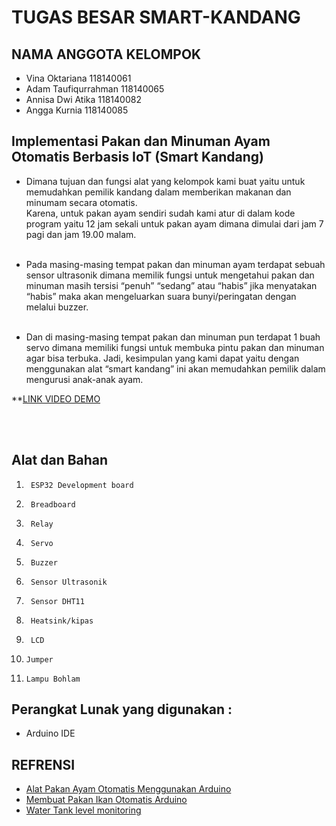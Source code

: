 # TUGAS BESAR SMART-KANDANG


## NAMA ANGGOTA KELOMPOK

* Vina Oktariana 118140061
* Adam Taufiqurrahman 118140065
* Annisa Dwi Atika 118140082
* Angga Kurnia 118140085


## Implementasi Pakan dan Minuman Ayam Otomatis Berbasis IoT (Smart Kandang) 

 * Dimana tujuan dan fungsi alat yang kelompok kami buat yaitu untuk memudahkan pemilik kandang dalam memberikan makanan dan minumam secara otomatis.  
 Karena, untuk pakan ayam sendiri sudah kami atur di dalam kode program yaitu 12 jam sekali untuk pakan ayam dimana dimulai dari jam 7 pagi dan jam 19.00 malam.<br><br>
 
 * Pada masing-masing tempat pakan dan minuman ayam terdapat sebuah sensor ultrasonik dimana memilik fungsi untuk mengetahui pakan dan minuman masih tersisi “penuh” “sedang” atau “habis” jika menyatakan “habis” maka akan mengeluarkan suara bunyi/peringatan dengan melalui buzzer.<br><br> 
 
 * Dan di masing-masing tempat pakan dan minuman pun terdapat 1 
buah servo dimana memiliki fungsi untuk membuka pintu pakan dan minuman agar bisa terbuka. 
Jadi, kesimpulan yang kami dapat yaitu dengan menggunakan alat “smart kandang” ini akan memudahkan pemilik dalam mengurusi anak-anak ayam. 

**[LINK VIDEO DEMO](https://drive.google.com/drive/folders/1--9uHkfMFn9H3ScOYbiOF4YbpxbvRAnE)

<br><br>

## Alat dan Bahan
1.   	ESP32 Development board
2.   	Breadboard
3.   	Relay
4.   	Servo
5.   	Buzzer
6.   	Sensor Ultrasonik
7.   	Sensor DHT11
8.   	Heatsink/kipas
9.   	LCD
10.   	Jumper
11.   	Lampu Bohlam

## Perangkat Lunak yang digunakan :
* Arduino IDE

## REFRENSI 

* [Alat Pakan Ayam Otomatis Menggunakan Arduino](https://www.youtube.com/watch?v=n-xhdVrL8ZI)
* [Membuat Pakan Ikan Otomatis Arduino](https://www.youtube.com/watch?v=d0GI-JJ9GJQ&t=97s)
* [Water Tank level monitoring](https://www.youtube.com/watch?v=07G1xSvs0s8)
